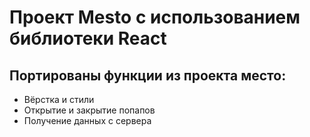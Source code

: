 # Проект Mesto с использованием библиотеки React

## Портированы функции из проекта место:
* Вёрстка и стили
* Открытие и закрытие попапов
* Получение данных с сервера